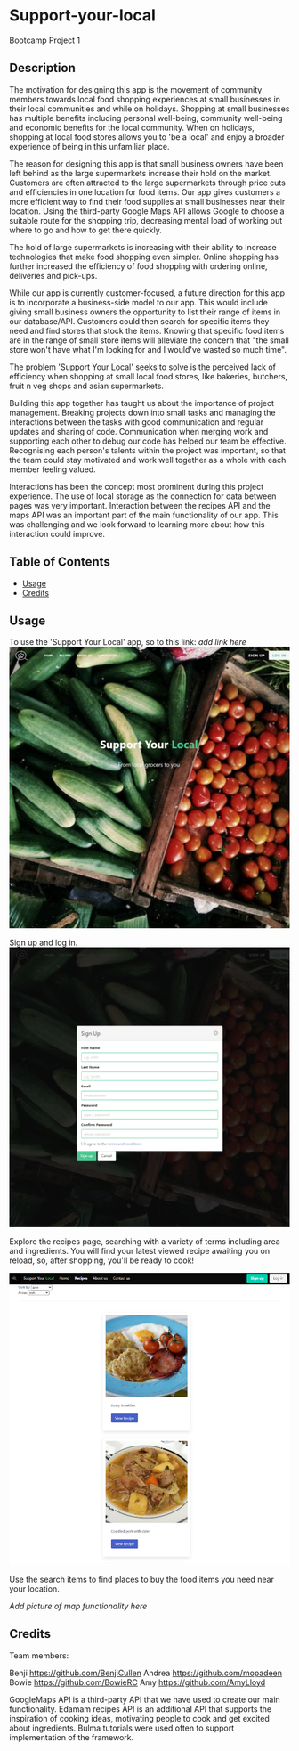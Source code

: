 # Support-your-local

Bootcamp Project 1

## Description
The motivation for designing this app is the movement of community members towards local food shopping experiences at small businesses in their local communities and while on holidays. Shopping at small businesses has multiple benefits including personal well-being, community well-being and economic benefits for the local community. When on holidays, shopping at local food stores allows you to 'be a local' and enjoy a broader experience of being in this unfamiliar place.

The reason for designing this app is that small business owners have been left behind as the large supermarkets increase their hold on the market. Customers are often attracted to the large supermarkets through price cuts and efficiencies in one location for food items. Our app gives customers a more efficient way to find their food supplies at small businesses near their location. Using the third-party Google Maps API allows Google to choose a suitable route for the shopping trip, decreasing mental load of working out where to go and how to get there quickly.

The hold of large supermarkets is increasing with their ability to increase technologies that make food shopping even simpler. Online shopping has further increased the efficiency of food shopping with ordering online, deliveries and pick-ups.

While our app is currently customer-focused, a future direction for this app is to incorporate a business-side model to our app. This would include giving small business owners the opportunity to list their range of items in our database/API. Customers could then search for specific items they need and find stores that stock the items. Knowing that specific food items are in the range of small store items will alleviate the concern that "the small store won't have what I'm looking for and I would've wasted so much time". 

The problem 'Support Your Local' seeks to solve is the perceived lack of efficiency when shopping at small local food stores, like bakeries, butchers, fruit n veg shops and asian supermarkets.

Building this app together has taught us about the importance of project management. Breaking projects down into small tasks and managing the interactions between the tasks with good communication and regular updates and sharing of code. Communication when merging work and supporting each other to debug our code has helped our team be effective. Recognising each person's talents within the project was important, so that the team could stay motivated and work well together as a whole with each member feeling valued.

Interactions has been the concept most prominent during this project experience. The use of local storage as the connection for data between pages was very important. Interaction between the recipes API and the maps API was an important part of the main functionality of our app. This was challenging and we look forward to learning more about how this interaction could improve. 

## Table of Contents
- [Usage](#usage)
- [Credits](#credits)

## Usage
To use the 'Support Your Local' app, so to this link: *add link here*
!['Support You Local' landing page with a photo of bright coloured tomatoes and cucumbers](assets/images/Landing-page.PNG) 

Sign up and log in.
![Sign-up form ready to be filled in](assets/images/Sign-up.PNG)

Explore the recipes page, searching with a variety of terms including area and ingredients. You will find  your latest viewed recipe awaiting you on reload, so, after shopping, you'll be ready to cook!

![Recipe cards with a search function drop-down menu open](assets/images/recipes-page.PNG)

Use the search items to find places to buy the food items you need near your location. 

*Add picture of map functionality here*

## Credits

Team members: 

Benji https://github.com/BenjiCullen
Andrea https://github.com/mopadeen 
Bowie https://github.com/BowieRC 
Amy https://github.com/AmyLloyd 


GoogleMaps API is a third-party API that we have used to create our main functionality.
Edamam recipes API is an additional API that supports the inspiration of cooking ideas, motivating people to cook and get excited about ingredients. 
Bulma tutorials were used often to support implementation of the framework.




